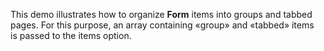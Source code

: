 This demo illustrates how to&nbsp;organize **Form** items into groups and tabbed pages. For this purpose, an&nbsp;array containing &laquo;group&raquo; and &laquo;tabbed&raquo; items is&nbsp;passed to&nbsp;the items option.